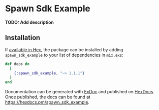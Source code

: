 # Spawn Sdk Example

**TODO: Add description**

## Installation

If [available in Hex](https://hex.pm/docs/publish), the package can be installed
by adding `spawn_sdk_example` to your list of dependencies in `mix.exs`:

```elixir
def deps do
  [
    {:spawn_sdk_example, "~> 1.1.1"}
  ]
end
```

Documentation can be generated with [ExDoc](https://github.com/elixir-lang/ex_doc)
and published on [HexDocs](https://hexdocs.pm). Once published, the docs can
be found at <https://hexdocs.pm/spawn_sdk_example>.
